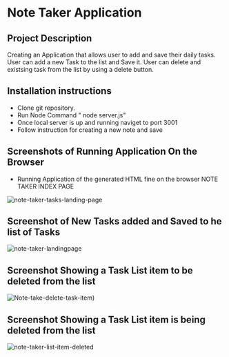 # Note Taker Application

## Project Description
Creating an Application that allows user to add and save their daily tasks.
User can add a new Task to the list and Save it.
User can delete and existsing task from the list by using a delete button.

## Installation instructions 

* Clone git repository.
* Run Node Command  " node server.js"
* Once local server is up and running naviget to port 3001
* Follow instruction for creating a new note and save


## Screenshots of Running Application On the Browser

* Running Application  of the generated HTML fine on the browser NOTE TAKER INDEX PAGE


![note-taker-tasks-landing-page](https://user-images.githubusercontent.com/16344305/146730221-a1548b38-5f9f-4402-9b95-ec28ff768c9b.png)


## Screenshot of  New Tasks added and Saved to he list of Tasks

![note-taker-landingpage](https://user-images.githubusercontent.com/16344305/146730164-08500521-f709-4aa7-87b2-942dca4c7ea5.png)


## Screenshot Showing a Task List item to be deleted from the list

![Note-take-delete-task-item](https://user-images.githubusercontent.com/16344305/146730046-7f0ee638-bf11-458d-a366-4440d1f27db1.png))


## Screenshot Showing a Task List item is being deleted from the list

![note-taker-list-item-deleted](https://user-images.githubusercontent.com/16344305/146730189-fccf9f0e-0f5c-459d-b4c3-2b421bdc5d66.png)









